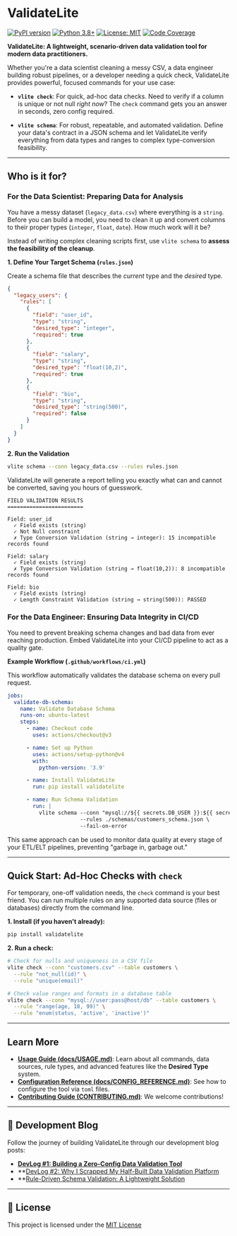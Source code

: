 # ValidateLite

[![PyPI version](https://badge.fury.io/py/validatelite.svg)](https://badge.fury.io/py/validatelite)
[![Python 3.8+](https://img.shields.io/badge/python-3.8+-blue.svg)](https://www.python.org/downloads/)
[![License: MIT](https://img.shields.io/badge/License-MIT-yellow.svg)](https://opensource.org/licenses/MIT)
[![Code Coverage](https://img.shields.io/badge/coverage-80%25-green.svg)](https://github.com/litedatum/validatelite)

**ValidateLite: A lightweight, scenario-driven data validation tool for modern data practitioners.**

Whether you're a data scientist cleaning a messy CSV, a data engineer building robust pipelines, or a developer needing a quick check, ValidateLite provides powerful, focused commands for your use case:

*   **`vlite check`**: For quick, ad-hoc data checks. Need to verify if a column is unique or not null *right now*? The `check` command gets you an answer in seconds, zero config required.

*   **`vlite schema`**: For robust, repeatable, and automated validation. Define your data's contract in a JSON schema and let ValidateLite verify everything from data types and ranges to complex type-conversion feasibility.

---

## Who is it for?

### For the Data Scientist: Preparing Data for Analysis

You have a messy dataset (`legacy_data.csv`) where everything is a `string`. Before you can build a model, you need to clean it up and convert columns to their proper types (`integer`, `float`, `date`). How much work will it be?

Instead of writing complex cleaning scripts first, use `vlite schema` to **assess the feasibility of the cleanup**.

**1. Define Your Target Schema (`rules.json`)**

Create a schema file that describes the *current* type and the *desired* type.

```json
{
  "legacy_users": {
    "rules": [
      {
        "field": "user_id",
        "type": "string",
        "desired_type": "integer",
        "required": true
      },
      {
        "field": "salary",
        "type": "string",
        "desired_type": "float(10,2)",
        "required": true
      },
      {
        "field": "bio",
        "type": "string",
        "desired_type": "string(500)",
        "required": false
      }
    ]
  }
}
```

**2. Run the Validation**

```bash
vlite schema --conn legacy_data.csv --rules rules.json
```

ValidateLite will generate a report telling you exactly what can and cannot be converted, saving you hours of guesswork.

```
FIELD VALIDATION RESULTS
========================

Field: user_id
  ✓ Field exists (string)
  ✓ Not Null constraint
  ✗ Type Conversion Validation (string → integer): 15 incompatible records found

Field: salary
  ✓ Field exists (string)
  ✗ Type Conversion Validation (string → float(10,2)): 8 incompatible records found

Field: bio
  ✓ Field exists (string)
  ✓ Length Constraint Validation (string → string(500)): PASSED
```

### For the Data Engineer: Ensuring Data Integrity in CI/CD

You need to prevent breaking schema changes and bad data from ever reaching production. Embed ValidateLite into your CI/CD pipeline to act as a quality gate.

**Example Workflow (`.github/workflows/ci.yml`)**

This workflow automatically validates the database schema on every pull request.

```yaml
jobs:
  validate-db-schema:
    name: Validate Database Schema
    runs-on: ubuntu-latest
    steps:
      - name: Checkout code
        uses: actions/checkout@v3

      - name: Set up Python
        uses: actions/setup-python@v4
        with:
          python-version: '3.9'

      - name: Install ValidateLite
        run: pip install validatelite

      - name: Run Schema Validation
        run: |
          vlite schema --conn "mysql://${{ secrets.DB_USER }}:${{ secrets.DB_PASS }}@${{ secrets.DB_HOST }}/sales" \
                       --rules ./schemas/customers_schema.json \
                       --fail-on-error
```
This same approach can be used to monitor data quality at every stage of your ETL/ELT pipelines, preventing "garbage in, garbage out."

---

## Quick Start: Ad-Hoc Checks with `check`

For temporary, one-off validation needs, the `check` command is your best friend. You can run multiple rules on any supported data source (files or databases) directly from the command line.

**1. Install (if you haven't already):**
```bash
pip install validatelite
```

**2. Run a check:**

```bash
# Check for nulls and uniqueness in a CSV file
vlite check --conn "customers.csv" --table customers \
  --rule "not_null(id)" \
  --rule "unique(email)"

# Check value ranges and formats in a database table
vlite check --conn "mysql://user:pass@host/db" --table customers \
  --rule "range(age, 18, 99)" \
  --rule "enum(status, 'active', 'inactive')"
```

---

## Learn More

- **[Usage Guide (docs/USAGE.md)](docs/USAGE.md)**: Learn about all commands, data sources, rule types, and advanced features like the **Desired Type** system.
- **[Configuration Reference (docs/CONFIG_REFERENCE.md)](docs/CONFIG_REFERENCE.md)**: See how to configure the tool via `toml` files.
- **[Contributing Guide (CONTRIBUTING.md)](CONTRIBUTING.md)**: We welcome contributions!

---

## 📝 Development Blog

Follow the journey of building ValidateLite through our development blog posts:

- **[DevLog #1: Building a Zero-Config Data Validation Tool](https://blog.litedatum.com/posts/Devlog01-data-validation-tool/)**
- **[DevLog #2: Why I Scrapped My Half-Built Data Validation Platform](https://blog.litedatum.com/posts/Devlog02-Rethinking-My-Data-Validation-Tool/)
- **[Rule-Driven Schema Validation: A Lightweight Solution](https://blog.litedatum.com/posts/Rule-Driven-Schema-Validation/)

---

## 📄 License

This project is licensed under the [MIT License](LICENSE)
